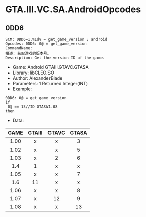 # GTA.III.VC.SA.AndroidOpcodes

## 0DD6
    SCM: 0DD6=1,%1d% = get_game_version ; android  
    Opcodes: 0DD6: 0@ = get_game_version  
    CommandName:  
    描述: 获取游戏的版本号。
    Description: Get the version ID of the game.
* Game: Android GTAIII.GTAVC.GTASA  
* Library: libCLEO.SO  
* Author: AlexanderBlade  
* Parameters: 1  Returned Integer(INT)
* Example:
```
0DD6: 0@ = get_game_version
if  
 0@ == 13//ID GTASA1.08  
then
```
* Data:

|GAME|GTAIII|GTAVC|GTASA|  
|:--------:|:--------:|:--------:|:--------:|  
|1.00|x|x|3|  
|1.02|x|x|5|  
|1.03|x|2|6|  
|1.4|1|x|x|  
|1.05|x|x|7|  
|1.6|11|x|x|  
|1.06|x|x|8|  
|1.07|x|12|9|  
|1.08|x|x|13|
